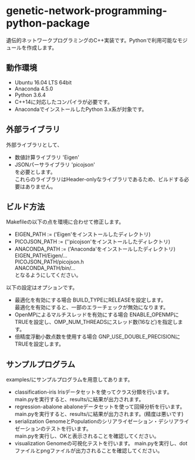 # genetic-network-programming-python-package
遺伝的ネットワークプログラミングのC++実装です。Pythonで利用可能なモジュールを作成します。

## 動作環境
* Ubuntu 16.04 LTS 64bit
* Anaconda 4.5.0
* Python 3.6.4
* C++14に対応したコンパイラが必要です。
* AnacondaでインストールしたPython 3.x系が対象です。

## 外部ライブラリ
外部ライブラリとして、
* 数値計算ライブラリ 'Eigen'
* JSONパーサライブラリ 'picojson'  
を必要とします。  
これらのライブラリはHeader-onlyなライブラリであるため、ビルドする必要はありません。

## ビルド方法
Makefileの以下の点を環境に合わせて修正します。  
* EIGEN_PATH := ('Eigen'をインストールしたディレクトリ)  
* PICOJSON_PATH := (''picojson'をインストールしたディレクトリ)  
* ANACONDA_PATH := ('Anaconda'をインストールしたディレクトリ)  
EIGEN_PATH/Eigen/...  
PICOJSON_PATH/picojson.h  
ANACONDA_PATH/bin/...  
となるようにしてください。  

以下の設定はオプションです。
* 最適化を有効にする場合
BUILD_TYPEにRELEASEを設定します。  
最適化を有効にすると、一部のエラーチェックが無効になります。
* OpenMPによるマルチスレッドを有効にする場合
ENABLE_OPENMPにTRUEを設定し、OMP_NUM_THREADSにスレッド数(16など)を指定します。
* 倍精度浮動小数点数を使用する場合
GNP_USE_DOUBLE_PRECISIONにTRUEを設定します。

## サンプルプログラム
examples/にサンプルプログラムを用意してあります。
* classification-iris
Irisデータセットを使ってクラス分類を行います。
main.pyを実行すると、results/に結果が出力されます。
* regression-abalone
abaloneデータセットを使って回帰分析を行います。  
main.pyを実行すると、results/に結果が出力されます。(精度は悪いです)
* serialization
GenomeとPopulationのシリアライゼーション・デシリアライゼーションのテストを行います。  
main.pyを実行し、OKと表示されることを確認してください。
* visualization
Genomeの可視化テストを行います。
main.pyを実行し、dotファイルとpngファイルが出力されることを確認してください。
